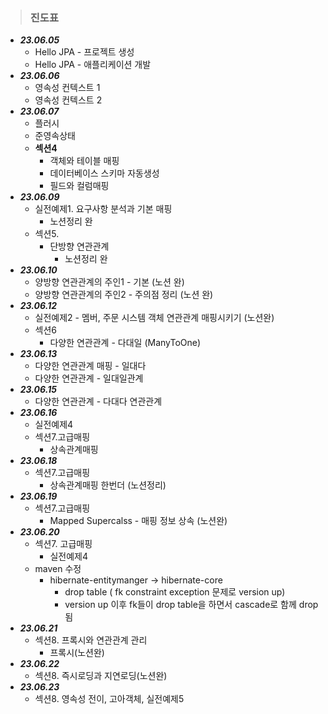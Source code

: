 > ### 진도표
- ***23.06.05***
   - Hello JPA - 프로젝트 생성
   - Hello JPA - 애플리케이션 개발
- ***23.06.06***
  - 영속성 컨텍스트 1
  - 영속성 컨텍스트 2
- ***23.06.07***
  - 플러시
  - 준영속상태
  - **섹션4**
    - 객체와 테이블 매핑
    - 데이터베이스 스키마 자동생성
    - 필드와 컬럼매핑
- ***23.06.09***
  - 실전예제1. 요구사항 분석과 기본 매핑
    - 노션정리 완
  - 섹션5.
    - 단방향 연관관계
      - 노션정리 완
- ***23.06.10***
  - 양방향 연관관계의 주인1 - 기본 (노션 완)
  - 양방향 연관관계의 주인2 - 주의점 정리 (노션 완)
- ***23.06.12***
  - 실전예제2 - 멤버, 주문 시스템 객체 연관관계 매핑시키기 (노션완)
  - 섹션6
    - 다양한 연관관계 - 다대일 (ManyToOne)
- ***23.06.13***
  - 다양한 연관관계 매핑 - 일대다 
  - 다양한 연관관계 - 일대일관계
- ***23.06.15***
  - 다양한 연관관계 - 다대다 연관관계
- ***23.06.16***
  - 실전예제4
  - 섹션7.고급매핑
    - 상속관계매핑
- ***23.06.18***
  - 섹션7.고급매핑
    - 상속관계매핑 한번더 (노션정리)
- ***23.06.19***
  - 섹션7.고급매핑
    - Mapped Supercalss - 매핑 정보 상속 (노션완)
- ***23.06.20***
  - 섹션7. 고급매핑
    - 실전예제4
  - maven 수정
    - hibernate-entitymanger -> hibernate-core 
      - drop table ( fk constraint exception 문제로 version up)
      - version up 이후 fk들이 drop table을 하면서 cascade로 함께 drop됨
- ***23.06.21***
  - 섹션8. 프록시와 연관관계 관리
    - 프록시(노션완)
- ***23.06.22***
  - 섹션8. 즉시로딩과 지연로딩(노션완)
- ***23.06.23***
  - 섹션8. 영속성 전이, 고아객체, 실전예제5